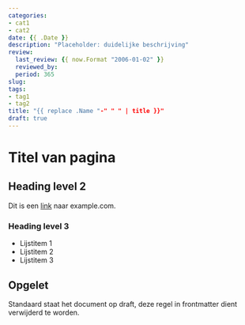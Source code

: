 ```yaml
---
categories:
- cat1
- cat2
date: {{ .Date }}
description: "Placeholder: duidelijke beschrijving"
review:
  last_review: {{ now.Format "2006-01-02" }}
  reviewed_by:
  period: 365
slug:
tags:
- tag1
- tag2
title: "{{ replace .Name "-" " " | title }}"
draft: true
---
```


# Titel van pagina

## Heading level 2

Dit is een [link](https://example.com/) naar example.com.

### Heading level 3

* Lijstitem 1
* Lijstitem 2
* Lijstitem 3

## Opgelet

Standaard staat het document op draft, deze regel in frontmatter dient verwijderd te worden.

